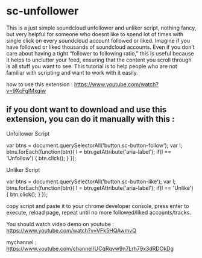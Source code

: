 # sc-unfollower
 
This is a just simple soundcloud unfollower and unliker script, nothing fancy, but very helpful for someone who doesnt like to spend lot of times with single click on every soundcloud account followed or liked. Imagine if you have followed or liked thousands of soundcloud accounts. Even if you don’t care about having a tight “follower to following ratio,” this is useful because it helps to unclutter your feed, ensuring that the content you scroll through is all stuff you want to see. This tutorial is to help people who are not familiar with scripting and want to work with it easily.

how to use this extension :
https://www.youtube.com/watch?v=9XcFglMxgiw

if you dont want to download and use this extension, you can do it manually with this :
---------------------------------------------------------------------------------------

Unfollower Script

var btns = document.querySelectorAll('button.sc-button-follow');
var l;
btns.forEach(function(btn){
	l = btn.getAttribute('aria-label');
	if(l == 'Unfollow') { btn.click(); }
});

Unliker Script

var btns = document.querySelectorAll('button.sc-button-like');
var l;
btns.forEach(function(btn){
	l = btn.getAttribute('aria-label');
	if(l == 'Unlike') { btn.click(); }
});

copy script and paste it to your chrome developer console, press enter to execute, reload page, repeat until no more followed/liked accounts/tracks.

You should watch video demo on youtube :
https://www.youtube.com/watch?v=VFk5HQAwmvQ

mychannel :
https://www.youtube.com/channel/UCqRqvw9n7Lrh79x3dRDOkDg
